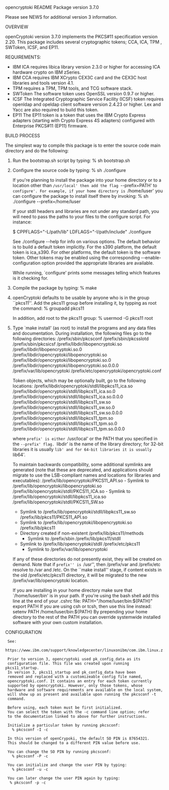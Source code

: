 opencryptoki README
Package version 3.7.0

Please see NEWS for additional version 3 information.

OVERVIEW

openCryptoki version 3.7.0 implements the PKCS#11 specification version 2.20.
This package includes several cryptographic tokens;
 CCA, ICA, TPM , SWToken, ICSF, and EP11.

REQUIREMENTS:

 - IBM ICA	requires libica library version 2.3.0 or higher for accessing
		ICA hardware crypto on IBM zSeries.
 - IBM CCA	requires IBM XCrypto CEX3C card and the
		CEX3C host libraries and tools version 4.1.
 - TPM 		requires a TPM, TPM tools, and TCG software stack.
 - SWToken 	The software token uses OpenSSL version 0.9.7 or higher.
 - ICSF		The Integrated Cryptographic Service Facility (ICSF) token
		requires openldap and opeldap client software
		version 2.4.23 or higher. Lex and Yacc are also required
		to build this token.
 - EP11		The EP11 token is a token that uses the IBM Crypto Express
		adapters (starting with Crypto Express 4S adapters) configured
		with Enterprise PKCS#11 (EP11) firmware.


BUILD PROCESS

The simplest way to compile this package is to enter the source code
main directory and do the following:

  1. Run the bootstrap.sh script by typing:
        % sh bootstrap.sh

  2. Configure the source code by typing:
        % sh ./configure

     If you're planning to install the package into your home directory
     or to a location other than `/usr/local' then add the flag
     `--prefix=PATH' to `configure'. For example, if your home directory
     is `/home/luser' you can configure the package to install itself there
     by invoking:
        % sh ./configure --prefix=/home/luser

     If your stdll headers and libraries are not under any standard
     path, you will need to pass the paths to your files to the
     configure script. For instance:

     $ CPPFLAGS="-L/path/lib" LDFLAGS="-I/path/include" ./configure

     See ./configure --help for info on various options.  The default
     behavior is to build a default token implicitly. For the s390
     platform, the default token is ica_s390. For other platforms, the
     default token is the software token. Other tokens may be enabled
     using the corresponding --enable-<tok> configuration option
     provided the appropriate libraries are available.

     While running, `configure' prints some messages telling which
     features is it checking for.

  3. Compile the package by typing:
        % make

  4. openCryptoki defaults to be usable by anyone who is in the group
     ``pkcs11''. Add the pkcs11 group before installing it, by typping
     as root the command:
  	    % groupadd pkcs11

     In addition, add root to the pkcs11 group:
  	    % usermod -G pkcs11 root

  5. Type `make install' (as root) to install the programs and any data
     files and documentation. During installation, the following files go
     to the following directories:
        /prefix/sbin/pkcsconf
        /prefix/sbin/pkcsslotd
        /prefix/sbin/pkcsicsf
        /prefix/libdir/libopencryptoki.so
        /prefix/libdir/libopencryptoki.so.0
        /prefix/libdir/opencryptoki/libopencryptoki.so
        /prefix/libdir/opencryptoki/libopencryptoki.so.0
        /prefix/libdir/opencryptoki/libopencryptoki.so.0.0.0
        /prefix/var/lib/opencryptoki
	/prefix/etc/opencryptoki/opencryptoki.conf

     Token objects, which may be optionally built, go to the following
     locations:
        /prefix/libdir/opencryptoki/stdll/libpkcs11_ica.so
        /prefix/libdir/opencryptoki/stdll/libpkcs11_ica.so.0
        /prefix/libdir/opencryptoki/stdll/libpkcs11_ica.so.0.0.0
        /prefix/libdir/opencryptoki/stdll/libpkcs11_sw.so
        /prefix/libdir/opencryptoki/stdll/libpkcs11_sw.so.0
        /prefix/libdir/opencryptoki/stdll/libpkcs11_sw.so.0.0.0
        /prefix/libdir/opencryptoki/stdll/libpkcs11_tpm.so
        /prefix/libdir/opencryptoki/stdll/libpkcs11_tpm.so.0
        /prefix/libdir/opencryptoki/stdll/libpkcs11_tpm.so.0.0.0

     where `prefix' is either `/usr/local' or the PATH that you specified
     in the `--prefix' flag. `libdir' is the name of the library
     directory; for 32-bit libraries it is usually `lib' and for
     64-bit libraries it is usually `lib64'.

     To maintain backwards compatibility, some additional symlinks
     are generated (note that these are deprecated, and applications
     should migrate to use the LSB-compliant names and locations for
     libraries and executables):
        /prefix/lib/opencryptoki/PKCS11_API.so
          - Symlink to /prefix/lib/opencryptoki/libopencryptoki.so
        /prefix/lib/opencryptoki/stdll/PKCS11_ICA.so
          - Symlink to /prefix/lib/opencryptoki/stdll/libpkcs11_ica.so
        /prefix/lib/opencryptoki/stdll/PKCS11_SW.so
	  - Symlink to /prefix/lib/opencryptoki/stdll/libpkcs11_sw.so
        /prefix/lib/pkcs11/PKCS11_API.so
	  - Symlink to /prefix/lib/opencryptoki/libopencryptoki.so
        /prefix/lib/pkcs11
	  - Directory created if non-existent
        /prefix/lib/pkcs11/methods
          - Symlink to /prefix/sbin
        /prefix/lib/pkcs11/stdll
	  - Symlink to /prefix/lib/opencryptoki/stdll
	/prefix/etc/pkcs11
          - Symlink to /prefix/var/lib/opencryptoki

     If any of these directories do not presently exist, they will be
     created on demand. Note that if ``prefix'' is ``/usr'', then
     /prefix/var and /prefix/etc resolve to /var and /etc. On the
     ``make install'' stage, if content exists in the old
     /prefix/etc/pkcs11 directory, it will be migrated to the new
     /prefix/var/lib/opencryptoki location.

     If you are installing in your home directory make sure that
     `/home/luser/bin' is in your path. If you're using the bash shell
     add this line at the end of your .cshrc file:
        PATH="/home/luser/bin:${PATH}"
        export PATH
     If you are using csh or tcsh, then use this line instead:
        setenv PATH /home/luser/bin:${PATH}
     By prepending your home directory to the rest of the PATH you can
     override systemwide installed software with your own custom installation.


CONFIGURATION

     See:
     https://www.ibm.com/support/knowledgecenter/linuxonibm/com.ibm.linux.z.lxce/lxce_stackoverview.html

     Prior to version 3, opencryptoki used pk_config_data as its
     configuration file. This file was created upon running pkcs11_startup.
     In version 3, pkcs11_startup and pk_config_data have been
     removed and replaced with a customizeable config file named,
     opencryptoki.conf. It contains an entry for each token currently
     supported by opencryptoki. However, only those tokens, whose
     hardware and software requirements are available on the local system,
     will show up as present and available upon running the pkcsconf -t
     command.

     Before using, each token must be first initialized.
     You can select the token with the -c command line option; refer
     to the documentation linked to above for further instructions.

     Initialize a particular token by running pkcsconf:
       % pkcsconf -I -c

     In this version of openCrypoki, the default SO PIN is 87654321.
     This should be changed to a different PIN value before use.

     You can change the SO PIN by running pkcsconf:
       % pkcsconf -P -c

     You can initialize and change the user PIN by typing:
       % pkcsconf -u -c

     You can later change the user PIN again by typing:
      % pkcsconf -p -c
